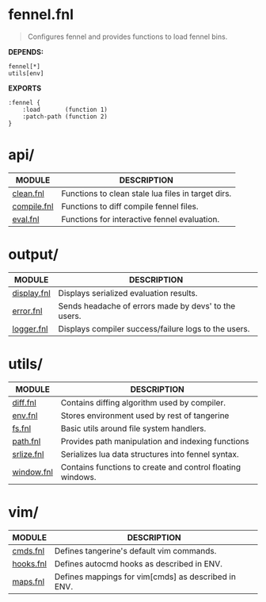 # fennel.fnl
> Configures fennel and provides functions to load fennel bins.

**DEPENDS:**
```
fennel[*]
utils[env]
```

**EXPORTS**
```fennel
:fennel {
	:load       (function 1)
	:patch-path (function 2)
}
```

# api/
| MODULE                                   | DESCRIPTION                                                  |
| ---------------------------------------- | ------------------------------------------------------------ |
|     [clean.fnl](./api/clean.fnl)         | Functions to clean stale lua files in target dirs.           |
|   [compile.fnl](./api/compile.fnl)       | Functions to diff compile fennel files.                      |
|      [eval.fnl](./api/eval.fnl)          | Functions for interactive fennel evaluation.                 |

# output/
| MODULE                                   | DESCRIPTION                                                  |
| ---------------------------------------- | ------------------------------------------------------------ |
|   [display.fnl](./output/display.fnl)    | Displays serialized evaluation results.                      |
|     [error.fnl](./output/error.fnl)      | Sends headache of errors made by devs' to the users.         |
|    [logger.fnl](./output/logger.fnl)     | Displays compiler success/failure logs to the users.         |

# utils/
| MODULE                                   | DESCRIPTION                                                  |
| ---------------------------------------- | ------------------------------------------------------------ |
|      [diff.fnl](./utils/diff.fnl)        | Contains diffing algorithm used by compiler.                 |
|       [env.fnl](./utils/env.fnl)         | Stores environment used by rest of tangerine                 |
|        [fs.fnl](./utils/fs.fnl)          | Basic utils around file system handlers.                     |
|      [path.fnl](./utils/path.fnl)        | Provides path manipulation and indexing functions            |
|    [srlize.fnl](./utils/srlize.fnl)      | Serializes lua data structures into fennel syntax.           |
|    [window.fnl](./utils/window.fnl)      | Contains functions to create and control floating windows.   |

# vim/
| MODULE                                   | DESCRIPTION                                                  |
| ---------------------------------------- | ------------------------------------------------------------ |
|      [cmds.fnl](./vim/cmds.fnl)          | Defines tangerine's default vim commands.                    |
|     [hooks.fnl](./vim/hooks.fnl)         | Defines autocmd hooks as described in ENV.                   |
|      [maps.fnl](./vim/maps.fnl)          | Defines mappings for vim[cmds] as described in ENV.          |

